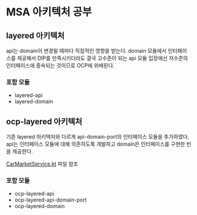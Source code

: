 # MSA 아키텍처 공부

## layered 아키텍처
api는 domain이 변경될 때마다 직접적인 영향을 받는다. domain 모듈에서 인터페이스를 제공해서 DIP를 만족시키더라도 결국 고수준이 되는 api 모듈 입장에선 저수준의 인터페이스에 종속되는 것이므로 OCP에 위배된다.

### 포함 모듈
  * layered-api
  * layered-domain

## ocp-layered 아키텍처
기존 layered 아키텍처와 다르게 api-domain-port의 인터페이스 모듈을 추가하였다.
api는 인터페이스 모듈에 대해 의존하도록 개발하고 domain은 인터페이스를 구현한 빈을 제공한다.     

[CarMarketService.kt](./ocp-layered-api/src/main/kotlin/com/traeper/msa/layered/api/application/CarMarketService.kt) 파일 참조

### 포함 모듈
* ocp-layered-api
* ocp-layered-api-domain-port
* ocp-layered-domain
